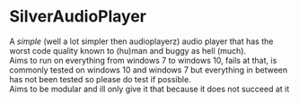 # SilverAudioPlayer  
A *simple* (well a lot simpler then audioplayerz) audio player that has the worst code quality known to (hu)man and buggy as hell (much).  
Aims to run on everything from windows 7 to windows 10, fails at that, is commonly tested on windows 10 and windows 7 but everything in between has not been tested so please do test if possible.  
Aims to be modular and ill only give it that because it does not succeed at it
